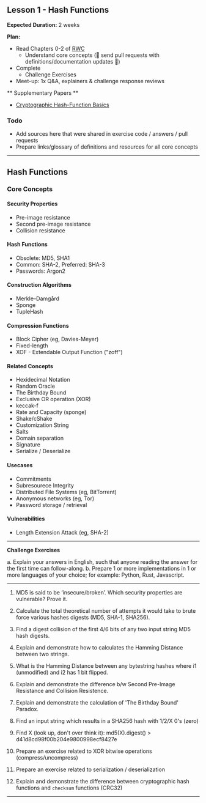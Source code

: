 <link rel="shortcut icon" type="image/x-icon" href="favicon.ico">
<meta property="og:image" content="/docs/assets/rwc-cover-trans-v1.png"/>

## Lesson 1 - Hash Functions

**Expected Duration:** 2 weeks


**Plan:**
* Read Chapters 0-2 of [RWC](https://www.manning.com/books/real-world-cryptography?a_aid=Realworldcrypto&a_bid=ad500e09)
  * Understand core concepts (🎉 send pull requests with definitions/documentation updates 🎉)
* Complete 
  * Challenge Exercises 
* Meet-up: 1x Q&A, explainers & challenge response reviews

** Supplementary Papers **
* [Cryptographic Hash-Function Basics](https://www.iacr.org/archive/fse2004/30170373/30170373.pdf)

### Todo ###
* Add sources here that were shared in exercise code / answers / pull requests
* Prepare links/glossary of definitions and resources for all core concepts

---

## Hash Functions

### Core Concepts

#### Security Properties
- Pre-image resistance
- Second pre-image resistance
- Collision resistance

#### Hash Functions
- Obsolete: MD5, SHA1 
- Common: SHA-2, Preferred: SHA-3
- Passwords: Argon2

#### Construction Algorithms
- Merkle–Damgård
- Sponge
- TupleHash

#### Compression Functions
- Block Cipher (eg, Davies-Meyer)
- Fixed-length
- XOF - Extendable Output Function ("zoff") 

#### Related Concepts
- Hexidecimal Notation
- Random Oracle
- The Birthday Bound
- Exclusive OR operation (XOR)
- keccak-f
- Rate and Capacity (sponge)
- Shake/cShake
- Customization String
- Salts
- Domain separation
- Signature
- Serialize / Deserialize

#### Usecases
- Commitments
- Subresourece Integrity
- Distributed File Systems (eg, BitTorrent)
- Anonymous networks (eg, Tor)
- Password storage / retrieval

#### Vulnerabilities
- Length Extension Attack (eg, SHA-2)

---

**Challenge Exercises**

a. Explain your answers in English, such that anyone reading the answer for the first time can follow-along.
b. Prepare 1 or more implementations in 1 or more languages of your choice; for example: Python, Rust, Javascript.

---

1) MD5 is said to be ‘insecure/broken’. Which security properties are vulnerable? Prove it. 

2) Calculate the total theoretical number of attempts it would take to brute force various hashes digests (MD5, SHA-1, SHA256).

3) Find a digest collision of the first 4/6 bits of any two input string MD5 hash digests.

6) Explain and demonstrate how to calculates the Hamming Distance between two strings.

7) What is the Hamming Distance between any bytestring hashes where i1 (unmodified) and i2 has 1 bit flipped.

8) Explain and demonstrate the difference b/w Second Pre-Image Resistance and Collision Resistence.

9) Explain and demonstrate the calculation of 'The Birthday Bound' Paradox.

10) Find an input string which results in a SHA256 hash with 1/2/X 0's (zero)

11) Find X (look up, don't over think it): md5(X).digest() > d41d8cd98f00b204e9800998ecf8427e

12) Prepare an exercise related to XOR bitwise operations (compress/uncompress)

13) Prepare an exercise related to serialization / deserialization

14) Explain and demonstrate the difference between cryptographic hash functions and `checksum` functions (CRC32)

---

